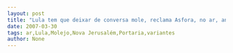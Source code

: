 ```yaml
---
layout: post
title: "Lula tem que deixar de conversa mole, reclama Asfora, no ar, antes de ir para porta de Nova Jerusalém"
date: 2007-03-30
tags: ar,Lula,Molejo,Nova Jerusalém,Portaria,variantes
author: None
---
```

 